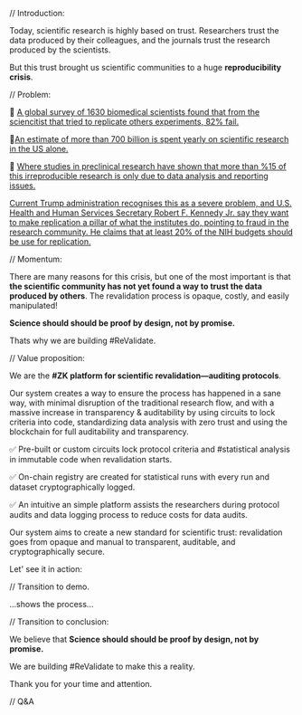 // Introduction:

Today, scientific research is highly based on trust. Researchers trust the data produced by their colleagues, and the journals trust the research produced by the scientists.

But this trust brought us scientific communities to a huge **reproducibility crisis**.

// Problem:

🚫 [A global survey of 1630 biomedical scientists found that from the sciencitist that tried to replicate others experiments, 82% fail.](https://www.science.org/content/article/news-glance-replication-troubles-financial-conflict-disclosures-and-public-health-shake)

🚫[An estimate of more than 700 billion is spent yearly on scientific research in the US alone.](https://www.perplexity.ai/search/how-much-was-spent-on-research-_K2f_whSTuSzUa1gA8BQNg#0)

🚫 [Where studies in preclinical research have shown that more than %15 of this irreproducible research is only due to data analysis and reporting issues.](https://pmc.ncbi.nlm.nih.gov/articles/PMC4461318/#sec003)

[Current Trump administration recognises this as a severe problem, and U.S. Health and Human Services Secretary Robert F. Kennedy Jr. say they want to make replication a pillar of what the institutes do, pointing to fraud in the research community. He claims that at least 20% of the NIH budgets should be use for replication.](https://www.axios.com/2025/03/24/medical-studies-rfk-nih-replication)

// Momentum:

There are many reasons for this crisis, but one of the most important is that **the scientific community has not yet found a way to trust the data produced by others**. The revalidation process is opaque, costly, and easily manipulated!

**Science should should be proof by design, not by promise.**

Thats why we are building #ReValidate.

// Value proposition:

We are the **#ZK platform for scientific revalidation—auditing protocols**.

Our system creates a way to ensure the process has happened in a sane way, with minimal disruption of the traditional research flow, and with a massive increase in transparency & auditability by using circuits to lock criteria into code, standardizing data analysis with zero trust and using the blockchain for full auditability and transparency.

✅ Pre-built or custom circuits lock protocol criteria and #statistical analysis in immutable code when revalidation starts.

✅ On-chain registry are created for statistical runs with every run and dataset cryptographically logged.

✅ An intuitive an simple platform assists the researchers during protocol audits and data logging process to reduce costs for data audits.

Our system aims to create a new standard for scientific trust: revalidation goes from opaque and manual to transparent, auditable, and cryptographically secure.

Let' see it in action:

// Transition to demo.

...shows the process...

// Transition to conclusion:

We believe that **Science should should be proof by design, not by promise.**

We are building #ReValidate to make this a reality.

Thank you for your time and attention.

// Q&A
